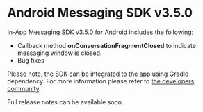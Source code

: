 # Android Messaging SDK v3.5.0

In-App Messaging SDK v3.5.0 for Android includes the following:
* Callback method **onConversationFragmentClosed** to indicate messaging window is closed.
* Bug fixes

Please note, the SDK can be integrated to the app using Gradle dependency. For more information please refer to [the developers community](https://developers.liveperson.com/android-quickstart.html).

Full release notes can be available soon.
